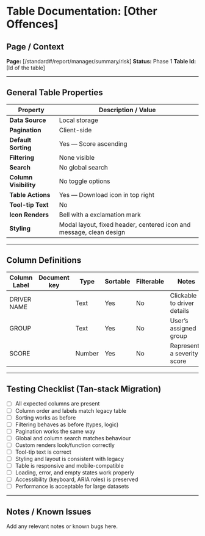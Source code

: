 # Table Documentation: [Other Offences]

## Page / Context
**Page:** [/standard#/report/manager/summary/risk]
**Status:** Phase 1
**Table Id:** [Id of the table]

---

## General Table Properties

| Property             | Description / Value |
|----------------------|---------------------|
| **Data Source**      | Local storage |
| **Pagination**       | Client-side |
| **Default Sorting**  | Yes — Score ascending |
| **Filtering**        | None visible |
| **Search**           | No global search |
| **Column Visibility**| No toggle options |
| **Table Actions**    | Yes — Download icon in top right |
| **Tool-tip Text**    | No |
| **Icon Renders**     | Bell with a exclamation mark |
| **Styling**          | Modal layout, fixed header, centered icon and message, clean design |
---

## Column Definitions

| Column Label  | Document key | Type     | Sortable | Filterable | Notes                             |
|---------------|--------------|----------|----------|------------|-----------------------------------|
| DRIVER NAME   |              | Text     | Yes      | No         | Clickable to driver details       |
| GROUP         |              | Text     | Yes      | No         | User’s assigned group             |
| SCORE         |              | Number   | Yes      | No         | Represents a severity score    |

---

## Testing Checklist (Tan-stack Migration)

- [ ] All expected columns are present
- [ ] Column order and labels match legacy table
- [ ] Sorting works as before
- [ ] Filtering behaves as before (types, logic)
- [ ] Pagination works the same way
- [ ] Global and column search matches behaviour
- [ ] Custom renders look/function correctly
- [ ] Tool-tip text is correct
- [ ] Styling and layout is consistent with legacy
- [ ] Table is responsive and mobile-compatible
- [ ] Loading, error, and empty states work properly
- [ ] Accessibility (keyboard, ARIA roles) is preserved
- [ ] Performance is acceptable for large datasets

---

## Notes / Known Issues

Add any relevant notes or known bugs here.
